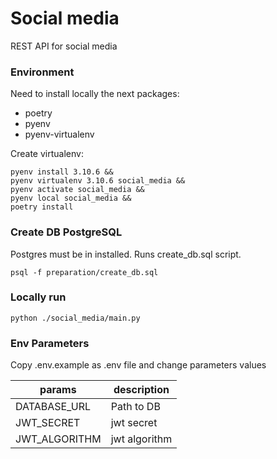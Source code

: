 # Social media

REST API for social media

### Environment

Need to install locally the next packages:
* poetry
* pyenv
* pyenv-virtualenv

Create virtualenv:

```
pyenv install 3.10.6 && 
pyenv virtualenv 3.10.6 social_media && 
pyenv activate social_media &&
pyenv local social_media && 
poetry install 
```

### Create DB PostgreSQL

Postgres must be in installed. Runs create_db.sql script.

`psql -f preparation/create_db.sql`

### Locally run

`python ./social_media/main.py`

### Env Parameters

Copy .env.example as .env file and change parameters values

| params         | description   |
|----------------|---------------|
| DATABASE_URL   | Path to DB    |
| JWT_SECRET     | jwt secret    |
| JWT_ALGORITHM  | jwt algorithm |
